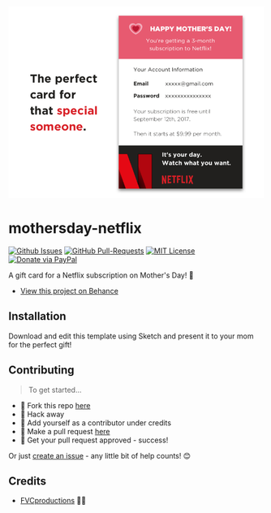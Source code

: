 ![](banner.png)

# mothersday-netflix

[![Github Issues](https://img.shields.io/github/issues/fvcproductions/mothersday-netflix.svg?style=flat-square)](https://github.com/fvcproductions/mothersday-netflix/issues) [![GitHub  Pull-Requests](https://img.shields.io/github/issues-pr/fvcproductions/mothersday-netflix.svg?style=flat-square)](https://github.com/fvcproductions/mothersday-netflix/pulls) [![MIT License](http://img.shields.io/:license-mit-blue.svg?style=flat-square)](http://badges.mit-license.org) [![Donate via PayPal](https://img.shields.io/badge/Donate-PayPal-blue.svg?style=flat-square)](http://paypal.me/fvcproductions)

A gift card for a Netflix subscription on Mother's Day! 💖

- [View this project on Behance](https://www.behance.net/gallery/52666369/Mothers-Day-Card-Netflix-Subscription?share=1)

## Installation

Download and edit this template using Sketch and present it to your mom for the perfect gift!

## Contributing

> To get started...

- 🍴 Fork this repo [here](https://github.com/fvcproductions/mothersday-netflix#fork-destination-box)
- 🔨 Hack away
- 👥 Add yourself as a contributor under credits
- 🔧 Make a pull request [here](https://github.com/fvcproductions/mothersday-netflix/compare)
- 🎉 Get your pull request approved - success!

Or just [create an issue](https://github.com/fvcproductions/mothersday-netflix/issues) - any little bit of help counts! 😊

## Credits

- [FVCproductions](http://fvcproductions.com) 🍓🍫